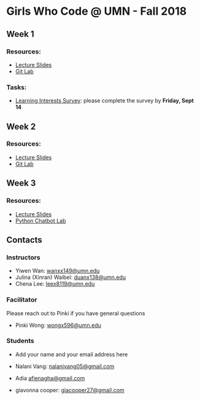  # Girls Who Code @ UMN - Fall 2018

## Week 1
### Resources:
- [Lecture Slides](https://docs.google.com/presentation/d/1WsV30CtiUnIwdvt3FyS_U0OYqYRUch91-o5LEZ4GOsQ/edit?usp=sharing)
- [Git Lab](https://github.com/xinranduan/GWC_UMN_FALL_2018/blob/master/git_lab.md)
### Tasks:
- [Learning Interests Survey](https://docs.google.com/forms/d/e/1FAIpQLSfscdJPSg_2PneNVuTP1t0_ydz5slAz-KdTYuaJgvkIYFjLZw/viewform?usp=sf_link): please complete the survey by **Friday, Sept 14**

## Week 2
### Resources:
- [Lecture Slides](https://docs.google.com/presentation/d/1Hh75_mKp4Rl2nyPKg95n-sLfn2Oe9LeKlzhJDSL7JVQ/edit?usp=sharing)
- [Git Lab](https://github.com/xinranduan/GWC_UMN_FALL_2018/blob/master/git_lab.md)

## Week 3
### Resources:
- [Lecture Slides](https://docs.google.com/presentation/d/1FFoSTK-Pm1oYfcCfGl8HQN0jrpND2pXNfl2Vu75AGv8/edit?usp=sharing)
- [Python Chatbot Lab](https://github.com/xinranduan/GWC_UMN_FALL_2018/blob/master/python_chatbot_lab)

## Contacts
### Instructors
- Yiwen Wan: wanxx149@umn.edu
- Julina (Xinran) Waibel: duanx138@umn.edu
- Chena Lee: leex8119@umn.edu
### Facilitator

Please reach out to Pinki if you have general questions

- Pinki Wong: wongx596@umn.edu
### Students
- Add your name and your email address here
* Nalani Vang: nalanivang05@gmail.com
- Adia afienagha@gmail.com
* giavonna cooper: giacooper27@gmail.com
